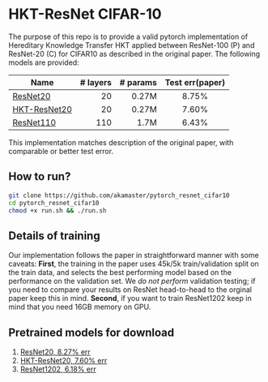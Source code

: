 # HKT-ResNet CIFAR-10

The purpose of this repo is to provide a valid pytorch implementation of Hereditary Knowledge Transfer HKT applied between ResNet-100 (P) and ResNet-20 (C) for CIFAR10 as described in the original paper. The following models are provided:

| Name      | # layers | # params| Test err(paper) |
|-----------|---------:|--------:|:-----------------:|
|[ResNet20](https://github.com/akamaster/pytorch_resnet_cifar10/raw/master/pretrained_models/resnet20-12fca82f.th)   |    20    | 0.27M   | 8.75%|
|[HKT-ResNet20](https://github.com/akamaster/pytorch_resnet_cifar10/raw/master/pretrained_models/resnet32-d509ac18.th)  |    20    | 0.27M   | 7.60%| 
|[ResNet110](https://github.com/akamaster/pytorch_resnet_cifar10/raw/master/pretrained_models/resnet110-1d1ed7c2.th)  |   110    |  1.7M   | 6.43%|

This implementation matches description of the original paper, with comparable or better test error.

## How to run?
```bash
git clone https://github.com/akamaster/pytorch_resnet_cifar10
cd pytorch_resnet_cifar10
chmod +x run.sh && ./run.sh
```

## Details of training
Our implementation follows the paper in straightforward manner with some caveats: **First**, the training in the paper uses 45k/5k train/validation split on the train data, and selects the best performing model based on the performance on the validation set. We *do not perform* validation testing; if you need to compare your results on ResNet head-to-head to the orginal paper keep this in mind. **Second**, if you want to train ResNet1202 keep in mind that you need 16GB memory on GPU.

## Pretrained models for download
1. [ResNet20, 8.27% err](https://github.com/akamaster/pytorch_resnet_cifar10/raw/master/pretrained_models/resnet20.th)
2. [HKT-ResNet20, 7.60% err](https://drive.google.com/file/d/1NrxhQ29Ptns6-ohu8UNoQxWMNt9Tl8Ev/view?usp=sharing)
3. [ResNet1202, 6.18% err](https://github.com/akamaster/pytorch_resnet_cifar10/raw/master/pretrained_models/resnet1202.th)



